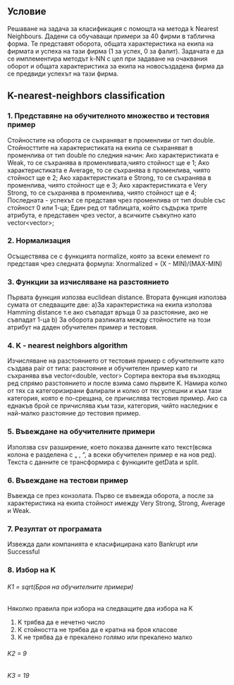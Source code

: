 ## Условие 
Решаване на задача за класификация с помощта на метода k Nearest Neighbours.
Дадени са обучаващи примери за 40 фирми в таблична форма. Те представят
оборота, общата характеристика на екипа на фирмата и успеха на тази фирма (1 за
успех, 0 за фалит).
Задачата е да се имплементира
методът k-NN с цел при задаване на
очаквания оборот и общата
характеристика за екипа на
новосъздадена фирма да се
предвиди успехът на тази фирма.

## K-nearest-neighbors classification 
### 1.	Представяне на обучителното множество и тестовия пример
Стойностите на оборота се съхраняват в променливи от тип double. 
Стойносттите на характеристиката на екипа се съхраняват в променлива от тип double по следния начин:
Ако характеристиката е Weak, то се съхранява в променливата,чиято стойност ще е 1;
Ако характеристиката е Average, то се съхранява в променлива, чиято стойност ще е 2;
Ако характеристиката е Strong, то се съхранява в променлива, чиято стойност ще е 3;
Ако характеристиката е Very Strong, то се съхранява в променлива, чиято стойност ще е 4;
Последната - успехът се представя чрез променлива от тип double със стойност 0 или 1-ца;
Един ред от таблицата, който съдържа трите атрибута, е представен чрез vector<double>, а всичките съвкупно като vector<vector<double>>; 



### 2.	Нормализация
Осъществява се с функцията normalizе, която за всеки елемент го представя чрез следната формула:
 Xnormalized = (X - MIN)/(MAX-MIN)




### 3.	Функции за изчисляване на разстоянието
Първата функция изпозва euclidean distance.
Втората функция използва сумата от следващите две: 
a)За характеристика на екипа използва Hamming distance т.е ако съвпадат връща 0 за разстояние, ако не съвпадат 1-ца
b) За оборота разликата между стойностите на този атрибут на даден обучителен пример и тестовия.



### 4.	K - nearest neighbors algorithm
Изчисляване на разстоянието от тестовия пример с обучителните като създава 
pair от типа: разстояние и обучителен пример като ги съхранява
във vector<double, vector<double>>
Сортира вектора във възходящ ред спрямо разстоянието и после взима само първите K.
Намира колко от тях са категоризирани фалирали и колко от тях успешни и към тази категория, която е по-срещана, се причислява тестовия пример. 
Ако са еднакъв брой се причислява към тази, категория, чийто наследник е най-малко разстояние до тестовия пример.


### 5.	Въвеждане на обучителните примери
Използва csv разширение, което показва данните като текст(всяка колона е разделена с „ , “, а всеки обучителен пример е на нов ред). Текста с данните се трансформира с функциите getData и split.


### 6.	Въвеждане на тестови пример
Въвежда се през конзолата.
	Първо се въвежда оборота, а после за характеристика на екипа стойност 
	имежду Very Strong, Strong, Average и Weak.

### 7.	Резултат от програмата
Извежда дали компанията е класифицирана като Bankrupt или Successful 
  
### 8. Избор на K
###### K1 = sqrt(Броя на обучителните примери)
Няколко правила при избора на следващите два избора на K
   1. K трябва да е нечетно число
   2. К стойността не трябва да е кратна на броя класове
   3. К не трябва да е прекалено голямо или прекалено малко 
###### K2 = 9
###### K3 = 19
